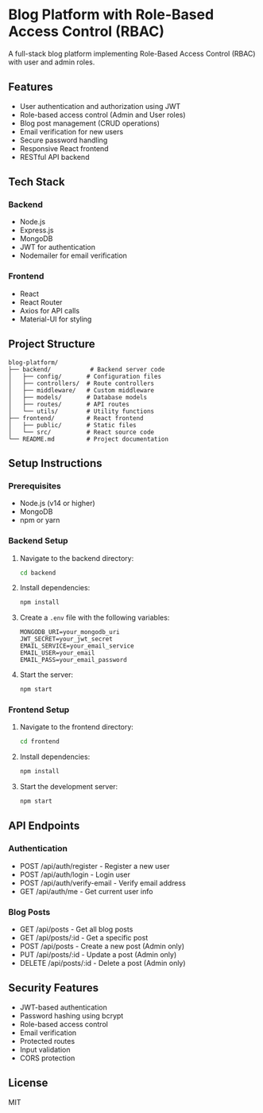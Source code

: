 # Blog Platform with Role-Based Access Control (RBAC)

A full-stack blog platform implementing Role-Based Access Control (RBAC) with user and admin roles.

## Features

- User authentication and authorization using JWT
- Role-based access control (Admin and User roles)
- Blog post management (CRUD operations)
- Email verification for new users
- Secure password handling
- Responsive React frontend
- RESTful API backend

## Tech Stack

### Backend

- Node.js
- Express.js
- MongoDB
- JWT for authentication
- Nodemailer for email verification

### Frontend

- React
- React Router
- Axios for API calls
- Material-UI for styling

## Project Structure

```
blog-platform/
├── backend/           # Backend server code
│   ├── config/       # Configuration files
│   ├── controllers/  # Route controllers
│   ├── middleware/   # Custom middleware
│   ├── models/       # Database models
│   ├── routes/       # API routes
│   └── utils/        # Utility functions
├── frontend/         # React frontend
│   ├── public/       # Static files
│   └── src/          # React source code
└── README.md         # Project documentation
```

## Setup Instructions

### Prerequisites

- Node.js (v14 or higher)
- MongoDB
- npm or yarn

### Backend Setup

1. Navigate to the backend directory:
   ```bash
   cd backend
   ```
2. Install dependencies:
   ```bash
   npm install
   ```
3. Create a `.env` file with the following variables:
   ```
   MONGODB_URI=your_mongodb_uri
   JWT_SECRET=your_jwt_secret
   EMAIL_SERVICE=your_email_service
   EMAIL_USER=your_email
   EMAIL_PASS=your_email_password
   ```
4. Start the server:
   ```bash
   npm start
   ```

### Frontend Setup

1. Navigate to the frontend directory:
   ```bash
   cd frontend
   ```
2. Install dependencies:
   ```bash
   npm install
   ```
3. Start the development server:
   ```bash
   npm start
   ```

## API Endpoints

### Authentication

- POST /api/auth/register - Register a new user
- POST /api/auth/login - Login user
- POST /api/auth/verify-email - Verify email address
- GET /api/auth/me - Get current user info

### Blog Posts

- GET /api/posts - Get all blog posts
- GET /api/posts/:id - Get a specific post
- POST /api/posts - Create a new post (Admin only)
- PUT /api/posts/:id - Update a post (Admin only)
- DELETE /api/posts/:id - Delete a post (Admin only)

## Security Features

- JWT-based authentication
- Password hashing using bcrypt
- Role-based access control
- Email verification
- Protected routes
- Input validation
- CORS protection

## License

MIT
